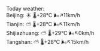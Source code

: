 Today weather:  
Beijing: ☀️ 🌡️+28°C 🌬️↗11km/h  
Tianjin: ⛅️  🌡️+28°C 🌬️↖11km/h  
Shijiazhuang: ⛅️  🌡️+29°C 🌬️↖0km/h  
Tangshan: ⛅️  🌡️+28°C 🌬️↖15km/h  

